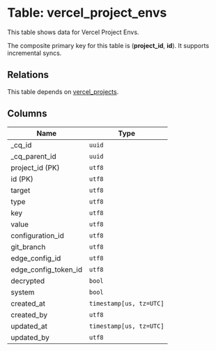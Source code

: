 # Table: vercel_project_envs

This table shows data for Vercel Project Envs.

The composite primary key for this table is (**project_id**, **id**).
It supports incremental syncs.
## Relations

This table depends on [vercel_projects](vercel_projects).

## Columns

| Name          | Type          |
| ------------- | ------------- |
|_cq_id|`uuid`|
|_cq_parent_id|`uuid`|
|project_id (PK)|`utf8`|
|id (PK)|`utf8`|
|target|`utf8`|
|type|`utf8`|
|key|`utf8`|
|value|`utf8`|
|configuration_id|`utf8`|
|git_branch|`utf8`|
|edge_config_id|`utf8`|
|edge_config_token_id|`utf8`|
|decrypted|`bool`|
|system|`bool`|
|created_at|`timestamp[us, tz=UTC]`|
|created_by|`utf8`|
|updated_at|`timestamp[us, tz=UTC]`|
|updated_by|`utf8`|